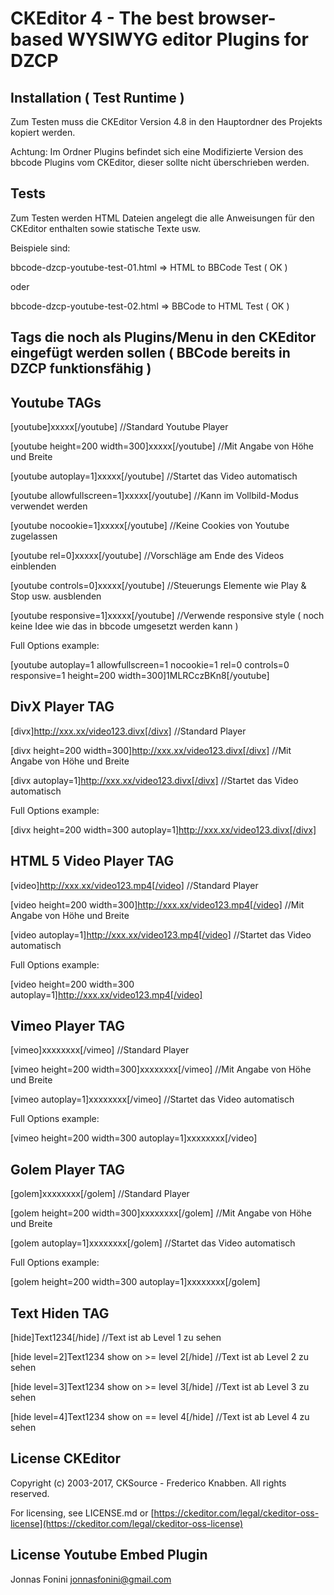 # CKEditor 4 - The best browser-based WYSIWYG editor Plugins for DZCP

## Installation ( Test Runtime )

Zum Testen muss die CKEditor Version 4.8 in den Hauptordner des Projekts kopiert werden.

Achtung: 
Im Ordner Plugins befindet sich eine Modifizierte Version des bbcode Plugins vom CKEditor, dieser sollte nicht überschrieben werden.

## Tests

Zum Testen werden HTML Dateien angelegt die alle Anweisungen für den CKEditor enthalten sowie statische Texte usw.

Beispiele sind:

bbcode-dzcp-youtube-test-01.html => HTML to BBCode Test ( OK )

oder

bbcode-dzcp-youtube-test-02.html => BBCode to HTML Test ( OK )

## Tags die noch als Plugins/Menu in den CKEditor eingefügt werden sollen ( BBCode bereits in DZCP funktionsfähig )

## Youtube TAGs
[youtube]xxxxx[/youtube] //Standard Youtube Player

[youtube height=200 width=300]xxxxx[/youtube] //Mit Angabe von Höhe und Breite

[youtube autoplay=1]xxxxx[/youtube] //Startet das Video automatisch

[youtube allowfullscreen=1]xxxxx[/youtube] //Kann im Vollbild-Modus verwendet werden

[youtube nocookie=1]xxxxx[/youtube] //Keine Cookies von Youtube zugelassen

[youtube rel=0]xxxxx[/youtube] //Vorschläge am Ende des Videos einblenden

[youtube controls=0]xxxxx[/youtube] //Steuerungs Elemente wie Play & Stop usw. ausblenden

[youtube responsive=1]xxxxx[/youtube] //Verwende responsive style ( noch keine Idee wie das in bbcode umgesetzt werden kann )


Full Options example:

[youtube autoplay=1 allowfullscreen=1 nocookie=1 rel=0 controls=0 responsive=1 height=200 width=300]1MLRCczBKn8[/youtube]

## DivX Player TAG
[divx]http://xxx.xx/video123.divx[/divx] //Standard Player

[divx height=200 width=300]http://xxx.xx/video123.divx[/divx] //Mit Angabe von Höhe und Breite

[divx autoplay=1]http://xxx.xx/video123.divx[/divx] //Startet das Video automatisch

Full Options example:

[divx height=200 width=300 autoplay=1]http://xxx.xx/video123.divx[/divx]

## HTML 5 Video Player TAG
[video]http://xxx.xx/video123.mp4[/video] //Standard Player

[video height=200 width=300]http://xxx.xx/video123.mp4[/video] //Mit Angabe von Höhe und Breite

[video autoplay=1]http://xxx.xx/video123.mp4[/video] //Startet das Video automatisch

Full Options example:

[video height=200 width=300 autoplay=1]http://xxx.xx/video123.mp4[/video]

## Vimeo Player TAG
[vimeo]xxxxxxxx[/vimeo] //Standard Player

[vimeo height=200 width=300]xxxxxxxx[/vimeo] //Mit Angabe von Höhe und Breite

[vimeo autoplay=1]xxxxxxxx[/vimeo] //Startet das Video automatisch


Full Options example:

[vimeo height=200 width=300 autoplay=1]xxxxxxxx[/video]

## Golem Player TAG
[golem]xxxxxxxx[/golem] //Standard Player

[golem height=200 width=300]xxxxxxxx[/golem] //Mit Angabe von Höhe und Breite

[golem autoplay=1]xxxxxxxx[/golem] //Startet das Video automatisch


Full Options example:

[golem height=200 width=300 autoplay=1]xxxxxxxx[/golem]

## Text Hiden TAG
[hide]Text1234[/hide] //Text ist ab Level 1 zu sehen

[hide level=2]Text1234 show on >= level 2[/hide] //Text ist ab Level 2 zu sehen

[hide level=3]Text1234 show on >= level 3[/hide] //Text ist ab Level 3 zu sehen

[hide level=4]Text1234 show on == level 4[/hide] //Text ist ab Level 4 zu sehen

## License CKEditor

Copyright (c) 2003-2017, CKSource - Frederico Knabben. All rights reserved.

For licensing, see LICENSE.md or [https://ckeditor.com/legal/ckeditor-oss-license](https://ckeditor.com/legal/ckeditor-oss-license)

## License Youtube Embed Plugin

Jonnas Fonini <jonnasfonini@gmail.com>
